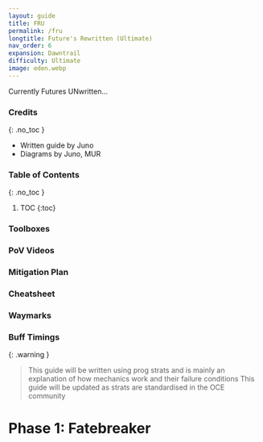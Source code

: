 ```yaml
---
layout: guide
title: FRU
permalink: /fru
longtitle: Future's Rewritten (Ultimate)
nav_order: 6
expansion: Dawntrail
difficulty: Ultimate
image: eden.webp
---
```


Currently Futures UNwritten...

### Credits
{: .no_toc }
- Written guide by Juno
- Diagrams by Juno, MUR

### Table of Contents
{: .no_toc }

1. TOC
{:toc}

### Toolboxes

### PoV Videos

### Mitigation Plan

### Cheatsheet

### Waymarks

### Buff Timings

{: .warning }
> This guide will be written using prog strats and is mainly an explanation of how mechanics work and their failure conditions
> This guide will be updated as strats are standardised in the OCE community

# Phase 1: Fatebreaker
